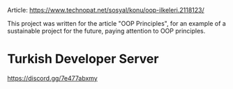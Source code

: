 Article: https://www.technopat.net/sosyal/konu/oop-ilkeleri.2118123/

This project was written for the article "OOP Principles", for an example of a sustainable project for the future, paying attention to OOP principles.

# Turkish Developer Server
https://discord.gg/7e477abxmy
